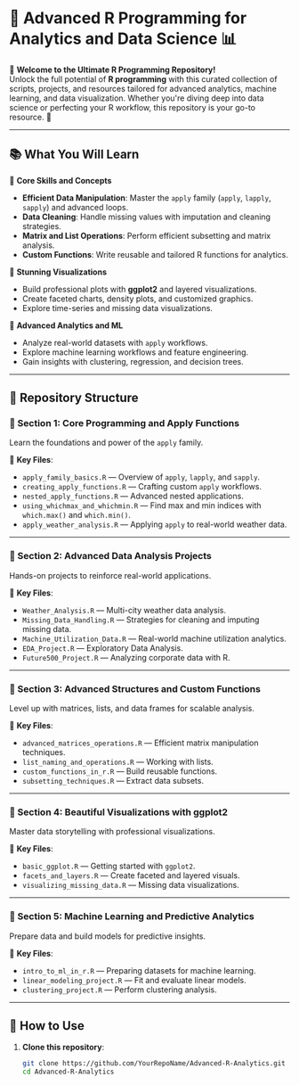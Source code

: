 # 🌟 Advanced R Programming for Analytics and Data Science 📊  

🎉 **Welcome to the Ultimate R Programming Repository!**  
Unlock the full potential of **R programming** with this curated collection of scripts, projects, and resources tailored for advanced analytics, machine learning, and data visualization. Whether you're diving deep into data science or perfecting your R workflow, this repository is your go-to resource. 🚀  

---

## 📚 **What You Will Learn**  

🔑 **Core Skills and Concepts**  
- **Efficient Data Manipulation**: Master the `apply` family (`apply`, `lapply`, `sapply`) and advanced loops.  
- **Data Cleaning**: Handle missing values with imputation and cleaning strategies.  
- **Matrix and List Operations**: Perform efficient subsetting and matrix analysis.  
- **Custom Functions**: Write reusable and tailored R functions for analytics.  

🎨 **Stunning Visualizations**  
- Build professional plots with **ggplot2** and layered visualizations.  
- Create faceted charts, density plots, and customized graphics.  
- Explore time-series and missing data visualizations.  

🤖 **Advanced Analytics and ML**  
- Analyze real-world datasets with `apply` workflows.  
- Explore machine learning workflows and feature engineering.  
- Gain insights with clustering, regression, and decision trees.  

---

## 📂 **Repository Structure**  

### **📌 Section 1: Core Programming and Apply Functions**  
Learn the foundations and power of the `apply` family.  

📁 **Key Files**:  
- `apply_family_basics.R` — Overview of `apply`, `lapply`, and `sapply`.  
- `creating_apply_functions.R` — Crafting custom `apply` workflows.  
- `nested_apply_functions.R` — Advanced nested applications.  
- `using_whichmax_and_whichmin.R` — Find max and min indices with `which.max()` and `which.min()`.  
- `apply_weather_analysis.R` — Applying `apply` to real-world weather data.  

---

### **📌 Section 2: Advanced Data Analysis Projects**  
Hands-on projects to reinforce real-world applications.  

📁 **Key Files**:  
- `Weather_Analysis.R` — Multi-city weather data analysis.  
- `Missing_Data_Handling.R` — Strategies for cleaning and imputing missing data.  
- `Machine_Utilization_Data.R` — Real-world machine utilization analytics.  
- `EDA_Project.R` — Exploratory Data Analysis.  
- `Future500_Project.R` — Analyzing corporate data with R.  

---

### **📌 Section 3: Advanced Structures and Custom Functions**  
Level up with matrices, lists, and data frames for scalable analysis.  

📁 **Key Files**:  
- `advanced_matrices_operations.R` — Efficient matrix manipulation techniques.  
- `list_naming_and_operations.R` — Working with lists.  
- `custom_functions_in_r.R` — Build reusable functions.  
- `subsetting_techniques.R` — Extract data subsets.  

---

### **📌 Section 4: Beautiful Visualizations with ggplot2**  
Master data storytelling with professional visualizations.  

📁 **Key Files**:  
- `basic_ggplot.R` — Getting started with `ggplot2`.  
- `facets_and_layers.R` — Create faceted and layered visuals.  
- `visualizing_missing_data.R` — Missing data visualizations.  

---

### **📌 Section 5: Machine Learning and Predictive Analytics**  
Prepare data and build models for predictive insights.  

📁 **Key Files**:  
- `intro_to_ml_in_r.R` — Preparing datasets for machine learning.  
- `linear_modeling_project.R` — Fit and evaluate linear models.  
- `clustering_project.R` — Perform clustering analysis.  

---

## 🌟 **How to Use**  

1. **Clone this repository**:  
   ```bash
   git clone https://github.com/YourRepoName/Advanced-R-Analytics.git  
   cd Advanced-R-Analytics  
